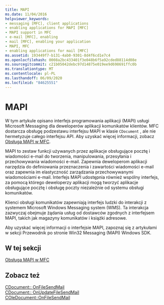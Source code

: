 ```yaml
---
title: MAPI
ms.date: 11/04/2016
helpviewer_keywords:
- messaging [MFC], client applications
- enabling applications for MAPI [MFC]
- MAPI support in MFC
- e-mail [MFC], enabling
- mail [MFC], enabling your application
- MAPI, MFC
- enabling applications for mail [MFC]
ms.assetid: 193449f7-b131-4ab0-9301-8d4f6cd1e7c4
ms.openlocfilehash: 0008a2bc433401f3e048b6f5a92cded88114d08e
ms.sourcegitcommit: c21b05042debc97d14875e019ee9d698691ffc0b
ms.translationtype: MT
ms.contentlocale: pl-PL
ms.lasthandoff: 06/09/2020
ms.locfileid: "84625551"
---
```

# <a name="mapi"></a>MAPI

W tym artykule opisano interfejs programowania aplikacji (MAPI) usługi Microsoft Messaging dla deweloperów aplikacji komunikatów klientów. MFC dostarcza obsługę podzestawu interfejsu MAPI w klasie `CDocument` , ale nie hermetyzuje całego interfejsu API. Aby uzyskać więcej informacji, zobacz [Obsługa MAPI w MFC](mapi-support-in-mfc.md).

MAPI to zestaw funkcji używanych przez aplikacje obsługujące pocztę i wiadomości e-mail do tworzenia, manipulowania, przesyłania i przechowywania wiadomości e-mail. Zapewnia deweloperom aplikacji narzędzia do definiowania przeznaczenia i zawartości wiadomości e-mail oraz zapewnia im elastyczność zarządzania przechowywanymi wiadomościami e-mail. Interfejs MAPI udostępnia również wspólny interfejs, za pomocą którego deweloperzy aplikacji mogą tworzyć aplikacje obsługujące pocztę i obsługę poczty niezależnie od systemu obsługi komunikatów.

Klienci obsługi komunikatów zapewniają interfejs ludzki do interakcji z systemem Microsoft Windows Messaging system (WMS). Ta interakcja zazwyczaj obejmuje żądania usług od dostawców zgodnych z interfejsem MAPI, takich jak magazyny komunikatów i książki adresowe.

Aby uzyskać więcej informacji o interfejsie MAPI, zapoznaj się z artykułami w sekcji Przewodnik po stronie Win32 Messaging (MAPI) Windows SDK.

## <a name="in-this-section"></a>W tej sekcji

[Obsługa MAPI w MFC](mapi-support-in-mfc.md)

## <a name="see-also"></a>Zobacz też

[CDocument:: OnFileSendMail](reference/cdocument-class.md#onfilesendmail)<br/>
[CDocument:: OnUpdateFileSendMail](reference/cdocument-class.md#onupdatefilesendmail)<br/>
[COleDocument::OnFileSendMail](reference/coledocument-class.md#onfilesendmail)
